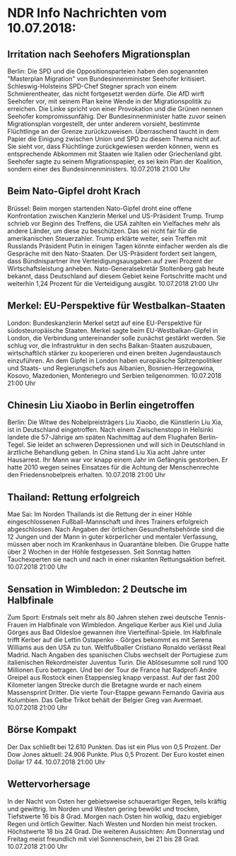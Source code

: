# NDR Info Nachrichten vom 10.07.2018:


## Irritation nach Seehofers Migrationsplan
Berlin:	Die SPD und die Oppositionsparteien haben den sogenannten "Masterplan Migration" von Bundesinnenminister Seehofer kritisiert. Schleswig-Holsteins SPD-Chef Stegner sprach von einem Schmierentheater, das nicht fortgesetzt werden dürfe. Die AfD wirft Seehofer vor, mit seinem Plan keine Wende in der Migrationspolitik zu erreichen. Die Linke spricht von einer Provokation und die Grünen nennen Seehofer kompromissunfähig. Der Bundesinnenminister hatte zuvor seinen Migrationsplan vorgestellt, der unter anderem vorsieht, bestimmte Flüchtlinge an der Grenze zurückzuweisen. Überraschend taucht in dem Papier die Einigung zwischen Union und SPD zu diesem Thema nicht auf. Sie sieht vor, dass Flüchtlinge zurückgewiesen werden können, wenn es entsprechende Abkommen mit Staaten wie Italien oder Griechenland gibt. Seehofer sagte zu seinem Migrationspapier, es sei kein Plan der Koalition, sondern einer des Bundesinnenministers. 10.07.2018 21:00 Uhr 

## Beim Nato-Gipfel droht Krach
Brüssel:	Beim morgen startenden Nato-Gipfel droht eine offene Konfrontation zwischen Kanzlerin Merkel und US-Präsident Trump. Trump schrieb vor Beginn des Treffens, die USA zahlten ein Vielfaches mehr als andere Länder, um diese zu beschützen. Das sei nicht fair für die amerikanischen Steuerzahler. Trump erklärte weiter, sein Treffen mit Russlands Präsident Putin in einigen Tagen könnte einfacher werden als die Gespräche mit den Nato-Staaten. Der US-Präsident fordert seit langem, dass Bündnispartner ihre Verteidigungsausgaben auf zwei Prozent der Wirtschaftsleistung anheben. Nato-Generalsekretär Stoltenberg gab heute bekannt, dass Deutschland auf diesem Gebiet keine Fortschritte macht und weiterhin 1,24 Prozent für die Verteidigung ausgibt. 10.07.2018 21:00 Uhr 

## Merkel: EU-Perspektive für Westbalkan-Staaten
London:	Bundeskanzlerin Merkel setzt auf eine EU-Perspektive für südosteuropäische Staaten. Merkel sagte beim EU-Westbalkan-Gipfel in London, die Verbindung untereinander solle zunächst gestärkt werden. Sie schlug vor, die Infrastruktur in den sechs Balkan-Staaten auszubauen, wirtschaftlich stärker zu kooperieren und einen breiten Jugendaustausch einzuführen. An dem Gipfel in London haben europäische Spitzenpolitiker und Staats- und Regierungschefs aus Albanien, Bosnien-Herzegowina, Kosovo, Mazedonien, Montenegro und Serbien teilgenommen. 10.07.2018 21:00 Uhr 

## Chinesin Liu Xiaobo in Berlin eingetroffen
Berlin: Die Witwe des Nobelpreisträgers Liu Xiaobo, die Künstlerin Liu Xia,   ist in Deutschland eingetroffen. Nach einem Zwischenstopp in Helsinki landete die 57-Jährige am späten Nachmittag auf dem Flughafen Berlin-Tegel. Sie leidet an schweren Depressionen und will sich in Deutschland in ärztliche Behandlung geben. In China stand Liu Xia acht Jahre unter Hausarrest. Ihr Mann war vor knapp einem Jahr im Gefängnis gestorben. Er hatte 2010 wegen seines Einsatzes für die Achtung der Menschenrechte den Friedensnobelpreis erhalten. 10.07.2018 21:00 Uhr 

## Thailand: Rettung erfolgreich
Mae Sai: Im Norden Thailands ist die Rettung der in einer Höhle eingeschlossenen Fußball-Mannschaft und ihres Trainers erfolgreich abgeschlossen. Nach Angaben der örtlichen Gesundheitsbehörde sind die 12 Jungen und der Mann in guter körperlicher und mentaler Verfassung, müssen aber noch im Krankenhaus in Quarantäne bleiben. Die Gruppe hatte über 2 Wochen in der Höhle festgesessen. Seit Sonntag hatten Tauchexperten sie nach und nach in einer riskanten Rettungsaktion befreit. 10.07.2018 21:00 Uhr 

## Sensation in Wimbledon: 2 Deutsche im Halbfinale
Zum Sport:	Erstmals seit mehr als 80 Jahren stehen zwei deutsche Tennis-Frauen im Halbfinale von Wimbledon. Angelique Kerber aus Kiel und Julia Görges aus Bad Oldesloe gewannen ihre Viertelfinal-Spiele. Im Halbfinale trifft Kerber auf die Lettin Ostapenko - Görges bekommt es mit Serena Williams aus den USA zu tun. Weltfußballer Cristiano Ronaldo verlässt Real Madrid. Nach Angaben des spanischen Clubs wechselt der Portugiese zum italienischen Rekordmeister Juventus Turin. Die Ablösesumme soll rund 100 Millionen Euro betragen. Und bei der Tour de France hat Radprofi Andre Greipel aus Rostock einen Etappensieg knapp verpasst. Auf der fast 200 Kilometer langen Strecke durch die Bretagne wurde er nach einem Massensprint Dritter. Die vierte Tour-Etappe gewann Fernando Gaviria aus Kolumbien. Das Gelbe Trikot behält der Belgier Greg van Avermaet. 10.07.2018 21:00 Uhr 

## Börse Kompakt
Der Dax schließt bei 12.610 Punkten. Das ist ein Plus von 0,5 Prozent. Der Dow Jones aktuell: 24.906 Punkte. Plus 0,5 Prozent. Der Euro kostet einen Dollar 17 44. 10.07.2018 21:00 Uhr 

## Wettervorhersage
In der Nacht von Osten her gebietsweise schauerartiger Regen, teils kräftig und gewittrig. Im Norden und Westen gering bewölkt und trocken, Tiefstwerte 16 bis 8 Grad. Morgen nach Osten hin wolkig, dazu ergiebiger Regen und örtlich Gewitter. Nach Westen und Norden hin meist trocken. Höchstwerte 18 bis 24 Grad. Die weiteren Aussichten: Am Donnerstag und Freitag meist freundlich mit viel Sonnenschein, bei 21 bis 28 Grad. 10.07.2018 21:00 Uhr 
